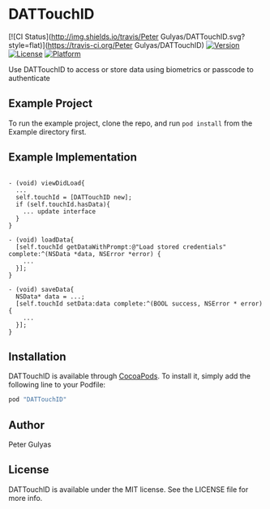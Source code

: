 # DATTouchID

[![CI Status](http://img.shields.io/travis/Peter Gulyas/DATTouchID.svg?style=flat)](https://travis-ci.org/Peter Gulyas/DATTouchID)
[![Version](https://img.shields.io/cocoapods/v/DATTouchID.svg?style=flat)](http://cocoapods.org/pods/DATTouchID)
[![License](https://img.shields.io/cocoapods/l/DATTouchID.svg?style=flat)](http://cocoapods.org/pods/DATTouchID)
[![Platform](https://img.shields.io/cocoapods/p/DATTouchID.svg?style=flat)](http://cocoapods.org/pods/DATTouchID)

Use DATTouchID to access or store data using biometrics or passcode to authenticate

## Example Project

To run the example project, clone the repo, and run `pod install` from the Example directory first.

## Example Implementation

```ObjC

- (void) viewDidLoad{
  ...
  self.touchId = [DATTouchID new];
  if (self.touchId.hasData){
    ... update interface
  }
}

- (void) loadData{
  [self.touchId getDataWithPrompt:@"Load stored credentials" complete:^(NSData *data, NSError *error) {
    ...
  }];
}

- (void) saveData{
  NSData* data = ...;
  [self.touchId setData:data complete:^(BOOL success, NSError * error) {
    ...
  }];
}
```

## Installation

DATTouchID is available through [CocoaPods](http://cocoapods.org). To install
it, simply add the following line to your Podfile:

```ruby
pod "DATTouchID"
```

## Author

Peter Gulyas

## License

DATTouchID is available under the MIT license. See the LICENSE file for more info.
